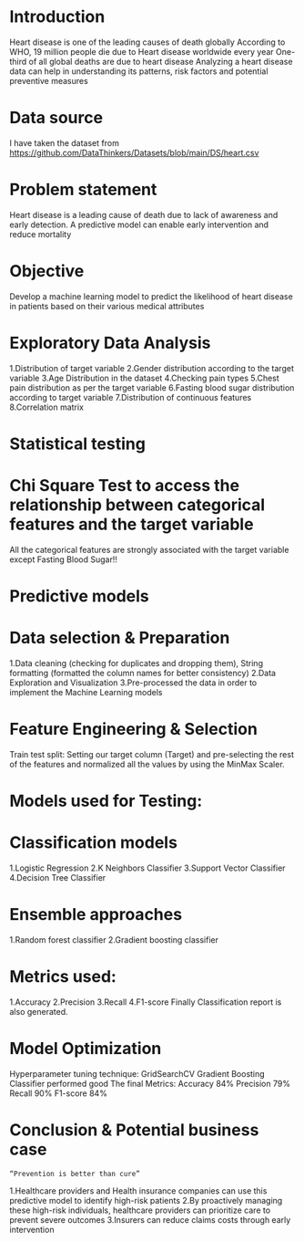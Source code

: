 # Introduction
Heart disease is one of the leading causes of death globally
According to WHO, 19 million people die due to Heart disease worldwide every year 
One-third of all global deaths are due to heart disease
Analyzing a heart disease data can help in understanding its patterns, risk factors and potential preventive measures
# Data source
I have taken the dataset from https://github.com/DataThinkers/Datasets/blob/main/DS/heart.csv
# Problem statement
Heart disease is a leading cause of death due to lack of awareness and early detection. A predictive model can enable early intervention and reduce mortality
# Objective
Develop a machine learning model to predict the likelihood of heart disease in patients based on their various medical attributes
# Exploratory Data Analysis
1.Distribution of target variable
2.Gender distribution according to the target variable
3.Age Distribution in the dataset
4.Checking pain types
5.Chest pain distribution as per the target variable
6.Fasting blood sugar distribution according to target variable
7.Distribution of continuous features
8.Correlation matrix
# Statistical testing
# Chi Square Test to access the relationship between categorical features and the target variable
All the categorical features are strongly associated with the target variable except Fasting Blood Sugar!!
# Predictive models
# Data selection & Preparation
1.Data cleaning (checking for duplicates and dropping them), String formatting (formatted the column names for better consistency)
2.Data Exploration and Visualization
3.Pre-processed the data in order to implement the Machine Learning models 
# Feature Engineering & Selection
Train test split: Setting our target column (Target) and pre-selecting the rest of the features and 
normalized all the values by using the MinMax Scaler.
# Models used for Testing:
# Classification models
1.Logistic Regression
2.K Neighbors Classifier
3.Support Vector Classifier
4.Decision Tree Classifier
# Ensemble approaches
1.Random forest classifier
2.Gradient boosting classifier 
# Metrics used:
1.Accuracy
2.Precision
3.Recall
4.F1-score
 Finally Classification report is also generated.
# Model Optimization
Hyperparameter tuning technique: GridSearchCV
Gradient Boosting Classifier performed good 
The final Metrics: Accuracy    84%
                   Precision   79%
                   Recall      90%
                   F1-score    84%
# Conclusion & Potential business case
    “Prevention is better than cure”
1.Healthcare providers and Health insurance companies can use this predictive model to identify high-risk patients
2.By proactively managing these high-risk individuals, healthcare providers can prioritize care to prevent severe outcomes
3.Insurers can reduce claims costs through early intervention







